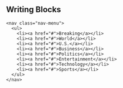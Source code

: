 ##  Writing Blocks

    <nav class="nav-menu">
      <ul>
        <li><a href="#">Breaking</a></li>
        <li><a href="#">World</a></li>
        <li><a href="#">U.S.</a></li>
        <li><a href="#">Business</a></li>
        <li><a href="#">Politics</a></li>
        <li><a href="#">Entertainment</a></li>
        <li><a href="#">Technology</a></li>
        <li><a href="#">Sports</a></li>
      </ul>
    </nav>

<aside data-markdown class="notes">

</aside>
